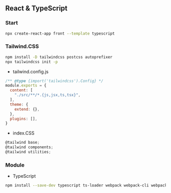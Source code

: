 ## React & TypeScript

### Start

```sh
npx create-react-app front --template typescript
```

### Tailwind.CSS

```sh
npm install -D tailwindcss postcss autoprefixer
npx tailwindcss init -p
```

- tailwind.config.js

```js
/** @type {import('tailwindcss').Config} */
module.exports = {
  content: [
    "./src/**/*.{js,jsx,ts,tsx}",
  ],
  theme: {
    extend: {},
  },
  plugins: [],
}
```

- index.CSS

```js
@tailwind base;
@tailwind components;
@tailwind utilities;
```

### Module

- TypeScript

```sh
npm install --save-dev typescript ts-loader webpack webpack-cli webpack-dev-server
```
